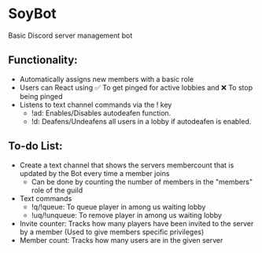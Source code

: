 # SoyBot
Basic Discord server management bot

## Functionality:
  - Automatically assigns new members with a basic role
  - Users can React using ✅ To get pinged for active lobbies and ❌ To stop being pinged
  - Listens to text channel commands via the ! key
      - !ad: Enables/Disables autodeafen function. 
      - !d: Deafens/Undeafens all users in a lobby if autodeafen is enabled.

## To-do List:
  - Create a text channel that shows the servers membercount that is updated by the Bot every time a member joins
      - Can be done by counting the number of members in the "members" role of the guild
  - Text commands
      - !q/!queue: To queue player in among us waiting lobby
      - !uq/!unqueue: To remove player in among us waiting lobby
  - Invite counter: Tracks how many players have been invited to the server by a member (Used to give members specific privileges)
  - Member count: Tracks how many users are in the given server
  
      
      
